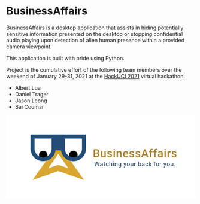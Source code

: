 # BusinessAffairs
BusinessAffairs is a desktop application that assists in hiding potentially sensitive information presented on the desktop or stopping confidential audio playing upon detection of alien human presence within a provided camera viewpoint.

This application is built with pride using Python.

Project is the cumulative effort of the following team members over the weekend of January 29-31, 2021 at the [HackUCI 2021](https://www.hackuci.com/) virtual hackathon.
* Albert Lua
* Daniel Trager
* Jason Leong
* Sai Coumar

![BusinessAffairs Logo](https://github.com/saiccoumar/BusinessAffairs/blob/master/artAssets/Splashscreen.png)